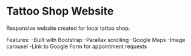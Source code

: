 # Tattoo Shop Website
Responsive website created for local tattoo shop.

Features:
-Built with Bootstrap
-Parallax scrolling
-Google Maps
-Image carousel
-Link to Google Form for appointment requests
